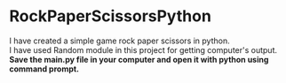 # RockPaperScissorsPython
I have created a simple game rock paper scissors in python. <br>
I have used Random module in this project for getting computer's output. <br>
**Save the main.py file in your computer and open it with python using command prompt.**
